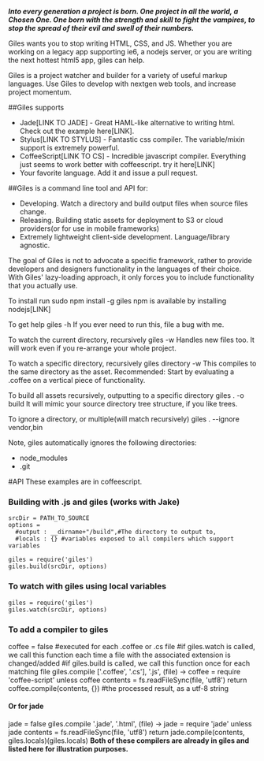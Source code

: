 ___Into every generation a project is born.  One project in all the world, a Chosen One.  One born with the strength and skill
to fight the vampires, to stop the spread of their evil and swell of their numbers.___

Giles wants you to stop writing HTML, CSS, and JS.  Whether you are working on
a legacy app supporting ie6, a nodejs server, or you are writing the next hottest html5 app, giles can help.

Giles is a project watcher and builder for a variety of useful markup languages.  Use Giles to develop with 
nextgen web tools, and increase project momentum.

##Giles supports
  * Jade[LINK TO JADE] - Great HAML-like alternative to writing html.  Check out the example here[LINK].
  * Stylus[LINK TO STYLUS] - Fantastic css compiler.  The variable/mixin support is extremely powerful.
  * CoffeeScript[LINK TO CS] - Incredible javascript compiler.  Everything just seems to work better with coffeescript. 
  try it here[LINK]
  * Your favorite language.  Add it and issue a pull request.

##Giles is a command line tool and API for:
* Developing.  Watch a directory and build output files when source files change.
* Releasing.  Building static assets for deployment to S3 or cloud providers(or for use in mobile frameworks)
* Extremely lightweight client-side development.  Language/library agnostic.

The goal of Giles is not to advocate a specific framework, rather to provide developers and designers
functionality in the languages of their choice.  With Giles' lazy-loading approach, it only forces you to include
functionality that you actually use.

To install run 
    sudo npm install -g giles
npm is available by installing nodejs[LINK]

To get help 
    giles -h
If you ever need to run this, file a bug with me.

To watch the current directory, recursively 
    giles -w
Handles new files too.  It will work even if you re-arrange your whole project.

To watch a specific directory, recursively 
    giles directory -w
This compiles to the same directory as the asset.  Recommended: Start 
by evaluating a .coffee on a vertical piece of functionality.

To build all assets recursively, outputting to a specific directory 
    giles . -o build
It will mimic your source directory tree structure, if you like trees.

To ignore a directory, or multiple(will match recursively) 
    giles . --ignore vendor,bin

Note, giles automatically ignores the following directories:
  * node_modules
  * .git



#API
These examples are in coffeescript.

### Building with .js and giles (works with Jake)
    srcDir = PATH_TO_SOURCE
    options = 
      #output : __dirname+"/build",#The directory to output to,
      #locals : {} #variables exposed to all compilers which support variables
    
    giles = require('giles')
    giles.build(srcDir, options)



### To watch with giles using local variables
    giles = require('giles')
    giles.watch(srcDir, options)

### To add a compiler to giles
   coffee = false
   #executed for each .coffee or .cs file
   #if giles.watch is called, we call this function each time a file with the associated extension is changed/added
   #if giles.build is called, we call this function once for each matching file
   giles.compile ['.coffee', '.cs'], '.js', (file) ->
     coffee = require 'coffee-script' unless coffee
     contents = fs.readFileSync(file, 'utf8')
     return coffee.compile(contents, {}) #the processed result, as a utf-8 string

#### Or for jade
   jade = false
   giles.compile '.jade', '.html',  (file) ->
     jade = require 'jade' unless jade
     contents = fs.readFileSync(file, 'utf8')
     return jade.compile(contents, giles.locals)(giles.locals)
**Both of these compilers are already in giles and listed here for illustration purposes.**

